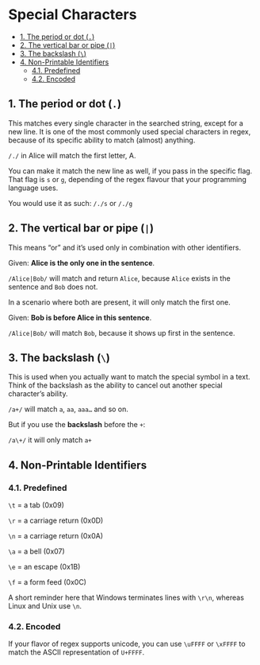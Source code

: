 # Special Characters

<!-- TOC -->

- [1. The period or dot (`.`)](#1-the-period-or-dot)
- [2. The vertical bar or pipe (`|`)](#2-the-vertical-bar-or-pipe)
- [3. The backslash (`\`)](#3-the-backslash)
- [4. Non-Printable Identifiers](#4-non-printable-identifiers)
  - [4.1. Predefined](#41-predefined)
  - [4.2. Encoded](#42-encoded)

<!-- /TOC -->

## 1. The period or dot (`.`)

This matches every single character in the searched string, except for a new line. It is one of the most commonly used special characters in regex, because of its specific ability to match (almost) anything.

`/./` in Alice will match the first letter, A.

You can make it match the new line as well, if you pass in the specific flag. That flag is `s` or `g`, depending of the regex flavour that your programming language uses.

You would use it as such: `/./s` or `/./g`

## 2. The vertical bar or pipe (`|`)

This means “or” and it’s used only in combination with other identifiers.

Given: **Alice is the only one in the sentence**.

`/Alice|Bob/` will match and return `Alice`, because `Alice` exists in the sentence and `Bob` does not.

In a scenario where both are present, it will only match the first one.

Given: **Bob is before Alice in this sentence**.

`/Alice|Bob/` will match `Bob`, because it shows up first in the sentence.

## 3. The backslash (`\`)

This is used when you actually want to match the special symbol in a text. Think of the backslash as the ability to cancel out another special character’s ability.

`/a+/` will match `a`, `aa`, `aaa…` and so on.

But if you use the **backslash** before the `+`:

`/a\+/` it will only match `a+`

## 4. Non-Printable Identifiers

### 4.1. Predefined

`\t` = a tab (0x09)

`\r` = a carriage return (0x0D)

`\n` = a carriage return (0x0A)

`\a` = a bell (0x07)

`\e` = an escape (0x1B)

`\f` = a form feed (0x0C)

A short reminder here that Windows terminates lines with `\r\n`, whereas Linux and Unix use `\n`.

### 4.2. Encoded

If your flavor of regex supports unicode, you can use `\uFFFF` or `\xFFFF` to match the ASCII representation of `U+FFFF`.




